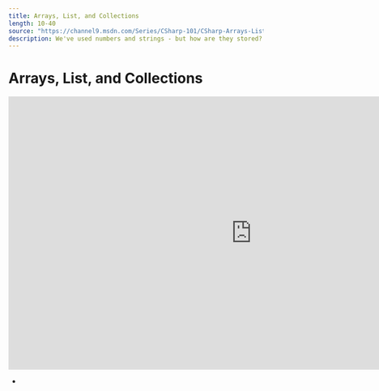 ```yaml
---
title: Arrays, List, and Collections
length: 10-40
source: "https://channel9.msdn.com/Series/CSharp-101/CSharp-Arrays-List-and-Collections"
description: We've used numbers and strings - but how are they stored? Let's put stuff into a List and Add, Remove, and explore these basic data structures in C# and .NET.
---
```

# Arrays, List, and Collections

<iframe src="https://channel9.msdn.com/Series/CSharp-101/CSharp-Arrays-List-and-Collections/player?format=html5" width="960" height="540" allowFullScreen frameBorder="0" title="C#: Arrays, List, and Collections [12 of 19] - Microsoft Channel 9 Video"></iframe>

- 
